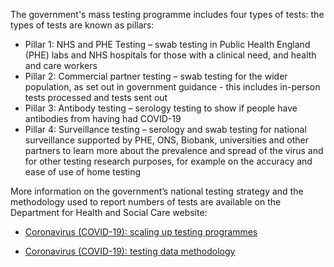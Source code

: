 ﻿The government's mass testing programme includes four types of tests: the types of tests are known as pillars:

* Pillar 1: NHS and PHE Testing – swab testing in Public Health England (PHE) labs and NHS hospitals for those with a clinical need, and health and care workers
* Pillar 2: Commercial partner testing – swab testing for the wider population, as set out in government guidance - this includes in-person tests processed and tests sent out
* Pillar 3: Antibody testing – serology testing to show if people have antibodies from having had COVID-19
* Pillar 4: Surveillance testing – serology and swab testing for national surveillance supported by PHE, ONS, Biobank, universities and other partners to learn more about the prevalence and spread of the virus and for other testing research purposes, for example on the accuracy and ease of use of home testing

More information on the government’s national testing strategy and the methodology used to report numbers of tests are available on the Department for Health and Social Care website:

* [Coronavirus (COVID-19): scaling up testing programmes](https://www.gov.uk/government/publications/coronavirus-covid-19-scaling-up-testing-programmes)

* [Coronavirus (COVID-19): testing data methodology](https://www.gov.uk/government/publications/coronavirus-covid-19-testing-data-methodology)